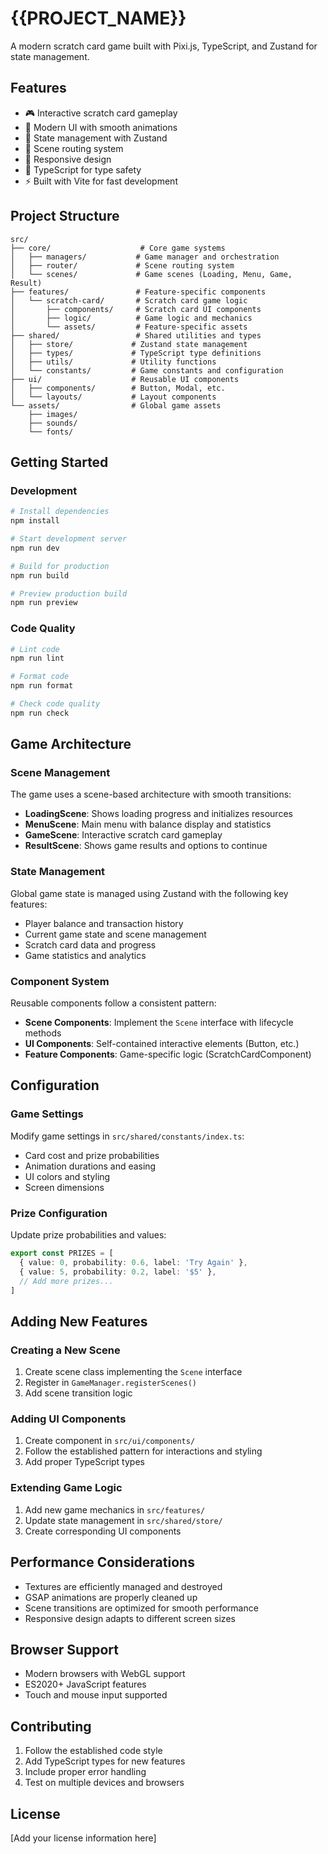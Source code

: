 # {{PROJECT_NAME}}

A modern scratch card game built with Pixi.js, TypeScript, and Zustand for state management.

## Features

- 🎮 Interactive scratch card gameplay
- 🎨 Modern UI with smooth animations
- 🔧 State management with Zustand
- 🚀 Scene routing system
- 📱 Responsive design
- 🎯 TypeScript for type safety
- ⚡ Built with Vite for fast development

## Project Structure

```
src/
├── core/                    # Core game systems
│   ├── managers/           # Game manager and orchestration
│   ├── router/             # Scene routing system
│   └── scenes/             # Game scenes (Loading, Menu, Game, Result)
├── features/               # Feature-specific components
│   └── scratch-card/       # Scratch card game logic
│       ├── components/     # Scratch card UI components
│       ├── logic/          # Game logic and mechanics
│       └── assets/         # Feature-specific assets
├── shared/                 # Shared utilities and types
│   ├── store/             # Zustand state management
│   ├── types/             # TypeScript type definitions
│   ├── utils/             # Utility functions
│   └── constants/         # Game constants and configuration
├── ui/                    # Reusable UI components
│   ├── components/        # Button, Modal, etc.
│   └── layouts/           # Layout components
└── assets/                # Global game assets
    ├── images/
    ├── sounds/
    └── fonts/
```

## Getting Started

### Development

```bash
# Install dependencies
npm install

# Start development server
npm run dev

# Build for production
npm run build

# Preview production build
npm run preview
```

### Code Quality

```bash
# Lint code
npm run lint

# Format code
npm run format

# Check code quality
npm run check
```

## Game Architecture

### Scene Management

The game uses a scene-based architecture with smooth transitions:

- **LoadingScene**: Shows loading progress and initializes resources
- **MenuScene**: Main menu with balance display and statistics
- **GameScene**: Interactive scratch card gameplay
- **ResultScene**: Shows game results and options to continue

### State Management

Global game state is managed using Zustand with the following key features:

- Player balance and transaction history
- Current game state and scene management
- Scratch card data and progress
- Game statistics and analytics

### Component System

Reusable components follow a consistent pattern:

- **Scene Components**: Implement the `Scene` interface with lifecycle methods
- **UI Components**: Self-contained interactive elements (Button, etc.)
- **Feature Components**: Game-specific logic (ScratchCardComponent)

## Configuration

### Game Settings

Modify game settings in `src/shared/constants/index.ts`:

- Card cost and prize probabilities
- Animation durations and easing
- UI colors and styling
- Screen dimensions

### Prize Configuration

Update prize probabilities and values:

```typescript
export const PRIZES = [
  { value: 0, probability: 0.6, label: 'Try Again' },
  { value: 5, probability: 0.2, label: '$5' },
  // Add more prizes...
]
```

## Adding New Features

### Creating a New Scene

1. Create scene class implementing the `Scene` interface
2. Register in `GameManager.registerScenes()`
3. Add scene transition logic

### Adding UI Components

1. Create component in `src/ui/components/`
2. Follow the established pattern for interactions and styling
3. Add proper TypeScript types

### Extending Game Logic

1. Add new game mechanics in `src/features/`
2. Update state management in `src/shared/store/`
3. Create corresponding UI components

## Performance Considerations

- Textures are efficiently managed and destroyed
- GSAP animations are properly cleaned up
- Scene transitions are optimized for smooth performance
- Responsive design adapts to different screen sizes

## Browser Support

- Modern browsers with WebGL support
- ES2020+ JavaScript features
- Touch and mouse input supported

## Contributing

1. Follow the established code style
2. Add TypeScript types for new features
3. Include proper error handling
4. Test on multiple devices and browsers

## License

[Add your license information here]